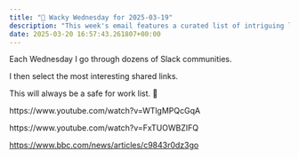 ```yaml
---
title: "🤪 Wacky Wednesday for 2025-03-19"
description: "This week's email features a curated list of intriguing links from various Slack communities."
date: 2025-03-20 16:57:43.261807+00:00
---
```


<!-- buttondown-editor-mode: fancy --><p>Each Wednesday I go through dozens of Slack communities.</p><p>I then select the most interesting shared links.</p><p>This will always be a safe for work list. 🙈</p><p>https://www.youtube.com/watch?v=WTlgMPQcGqA</p><p>https://www.youtube.com/watch?v=FxTUOWBZIFQ</p><p><a target="_blank" rel="noopener noreferrer nofollow" href="https://www.bbc.com/news/articles/c9843r0dz3go">https://www.bbc.com/news/articles/c9843r0dz3go</a></p>